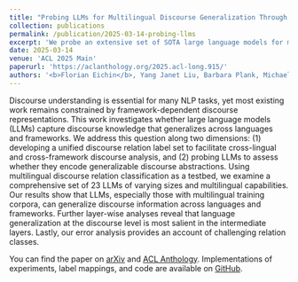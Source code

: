 ```yaml
---
title: "Probing LLMs for Multilingual Discourse Generalization Through a Unified Label Set"
collection: publications
permalink: /publication/2025-03-14-probing-llms
excerpt: 'We probe an extensive set of SOTA large language models for multilingual discourse relation information unifying framework-specific label sets.'
date: 2025-03-14
venue: 'ACL 2025 Main'
paperurl: 'https://aclanthology.org/2025.acl-long.915/'
authors: '<b>Florian Eichin</b>, Yang Janet Liu, Barbara Plank, Michael A. Hedderich'
---
```


Discourse understanding is essential for many NLP tasks, yet most existing work remains constrained by framework-dependent discourse representations. This work investigates whether large language models (LLMs) capture discourse knowledge that generalizes across languages and frameworks. We address this question along two dimensions: (1) developing a unified discourse relation label set to facilitate cross-lingual and cross-framework discourse analysis, and (2) probing LLMs to assess whether they encode generalizable discourse abstractions. Using multilingual discourse relation classification as a testbed, we examine a comprehensive set of 23 LLMs of varying sizes and multilingual capabilities. Our results show that LLMs, especially those with multilingual training corpora, can generalize discourse information across languages and frameworks. Further layer-wise analyses reveal that language generalization at the discourse level is most salient in the intermediate layers. Lastly, our error analysis provides an account of challenging relation classes.

You can find the paper on [arXiv](https://arxiv.org/abs/2503.10515) and [ACL Anthology](https://aclanthology.org/2025.acl-long.915/). Implementations of experiments, label mappings, and code are available on [GitHub](https://github.com/mainlp/discourse_probes).